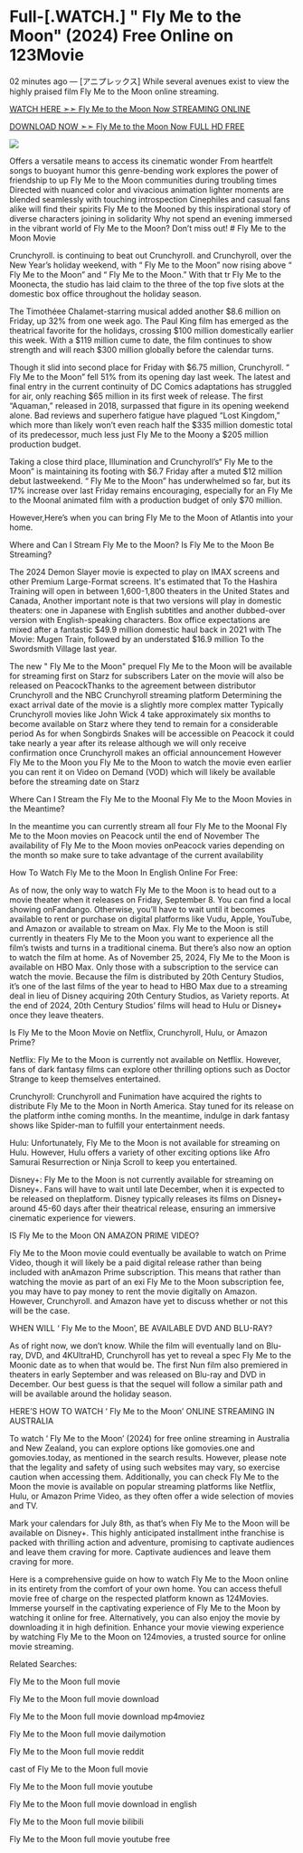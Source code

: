 # Full-[.WATCH.] " Fly Me to the Moon" (2024) Free Online on 123Movie

02 minutes ago — [アニプレックス] While several avenues exist to view the highly praised film  Fly Me to the Moon online streaming.

<a href="https://moviezee.me/movie/956842/fly-me-to-the-moon.html">WATCH HERE ➣➣  Fly Me to the Moon Now STREAMING ONLINE</a>

<a href="https://moviezee.me/movie/956842/fly-me-to-the-moon.html">DOWNLOAD NOW ➣➣  Fly Me to the Moon Now FULL HD FREE</a>

<a href='https://moviezee.me/movie/956842/fly-me-to-the-moon.html' title='PLAY NOW'><img src='https://camo.githubusercontent.com/7f6f88830ea72d49540cad466f7218e4623560163f263a8577ac8297d75fe095/68747470733a2f2f7777772e746563686d65686f772e636f6d2f77702d636f6e74656e742f75706c6f6164732f323032342f30332f72676273727465672e676966' /></a>


Offers a versatile means to access its cinematic wonder From heartfelt songs to buoyant humor this genre-bending work explores the power of friendship to up Fly Me to the Moon communities during troubling times Directed with nuanced color and vivacious animation lighter moments are blended seamlessly with touching introspection Cinephiles and casual fans alike will find their spirits  Fly Me to the Mooned by this inspirational story of diverse characters joining in solidarity Why not spend an evening immersed in the vibrant world of  Fly Me to the Moon? Don’t miss out! # Fly Me to the Moon Movie

Crunchyroll. is continuing to beat out Crunchyroll. and Crunchyroll, over the New Year’s holiday weekend, with “ Fly Me to the Moon” now rising above “ Fly Me to the Moon” and “ Fly Me to the Moon.” With that tr Fly Me to the Moonecta, the studio has laid claim to the three of the top five slots at the domestic box office throughout the holiday season.

The Timothéee Chalamet-starring musical added another $8.6 million on Friday, up 32% from one week ago. The Paul King film has emerged as the theatrical favorite for the holidays, crossing $100 million domestically earlier this week. With a $119 million cume to date, the film continues to show strength and will reach $300 million globally before the calendar turns.

Though it slid into second place for Friday with $6.75 million, Crunchyroll. “ Fly Me to the Moon” fell 51% from its opening day last week. The latest and final entry in the current continuity of DC Comics adaptations has struggled for air, only reaching $65 million in its first week of release. The first “Aquaman,” released in 2018, surpassed that figure in its opening weekend alone. Bad reviews and superhero fatigue have plagued “Lost Kingdom,” which more than likely won’t even reach half the $335 million domestic total of its predecessor, much less just Fly Me to the Moony a $205 million production budget.

Taking a close third place, Illumination and Crunchyroll’s“ Fly Me to the Moon” is maintaining its footing with $6.7 Friday after a muted $12 million debut lastweekend. “ Fly Me to the Moon” has underwhelmed so far, but its 17% increase over last Friday remains encouraging, especially for an  Fly Me to the Moonal animated film with a production budget of only $70 million.

However,Here’s when you can bring  Fly Me to the Moon of Atlantis into your home.

Where and Can I Stream  Fly Me to the Moon? Is  Fly Me to the Moon Be Streaming?

The 2024 Demon Slayer movie is expected to play on IMAX screens and other Premium Large-Format screens. It's estimated that To the Hashira Training will open in between 1,600-1,800 theaters in the United States and Canada, Another important note is that two versions will play in domestic theaters: one in Japanese with English subtitles and another dubbed-over version with English-speaking characters. Box office expectations are mixed after a fantastic $49.9 million domestic haul back in 2021 with The Movie: Mugen Train, followed by an understated $16.9 million To the Swordsmith Village last year.

The new " Fly Me to the Moon" prequel  Fly Me to the Moon will be available for streaming first on Starz for subscribers Later on the movie will also be released on PeacockThanks to the agreement between distributor Crunchyroll and the NBC Crunchyroll streaming platform Determining the exact arrival date of the movie is a slightly more complex matter Typically Crunchyroll movies like John Wick 4 take approximately six months to become available on Starz where they tend to remain for a considerable period As for when Songbirds Snakes will be accessible on Peacock it could take nearly a year after its release although we will only receive confirmation once Crunchyroll makes an official announcement However  Fly Me to the Moon you  Fly Me to the Moon to watch the movie even earlier you can rent it on Video on Demand (VOD) which will likely be available before the streaming date on Starz

Where Can I Stream the  Fly Me to the Moonal  Fly Me to the Moon Movies in the Meantime?

In the meantime you can currently stream all four  Fly Me to the Moonal  Fly Me to the Moon movies on Peacock until the end of November The availability of  Fly Me to the Moon movies onPeacock varies depending on the month so make sure to take advantage of the current availability

How To Watch  Fly Me to the Moon In English Online For Free:

As of now, the only way to watch  Fly Me to the Moon is to head out to a movie theater when it releases on Friday, September 8. You can find a local showing onFandango. Otherwise, you’ll have to wait until it becomes available to rent or purchase on digital platforms like Vudu, Apple, YouTube, and Amazon or available to stream on Max.  Fly Me to the Moon is still currently in theaters  Fly Me to the Moon you want to experience all the film’s twists and turns in a traditional cinema. But there’s also now an option to watch the film at home. As of November 25, 2024,  Fly Me to the Moon is available on HBO Max. Only those with a subscription to the service can watch the movie. Because the film is distributed by 20th Century Studios, it’s one of the last films of the year to head to HBO Max due to a streaming deal in lieu of Disney acquiring 20th Century Studios, as Variety reports. At the end of 2024, 20th Century Studios’ films will head to Hulu or Disney+ once they leave theaters.

Is  Fly Me to the Moon Movie on Netflix, Crunchyroll, Hulu, or Amazon Prime?

Netflix:  Fly Me to the Moon is currently not available on Netflix. However, fans of dark fantasy films can explore other thrilling options such as Doctor Strange to keep themselves entertained.

Crunchyroll: Crunchyroll and Funimation have acquired the rights to distribute  Fly Me to the Moon in North America. Stay tuned for its release on the platform inthe coming months. In the meantime, indulge in dark fantasy shows like Spider-man to fulfill your entertainment needs.

Hulu: Unfortunately,  Fly Me to the Moon is not available for streaming on Hulu. However, Hulu offers a variety of other exciting options like Afro Samurai Resurrection or Ninja Scroll to keep you entertained.

Disney+:  Fly Me to the Moon is not currently available for streaming on Disney+. Fans will have to wait until late December, when it is expected to be released on theplatform. Disney typically releases its films on Disney+ around 45-60 days after their theatrical release, ensuring an immersive cinematic experience for viewers.

IS  Fly Me to the Moon ON AMAZON PRIME VIDEO?

 Fly Me to the Moon movie could eventually be available to watch on Prime Video, though it will likely be a paid digital release rather than being included with anAmazon Prime subscription. This means that rather than watching the movie as part of an exi Fly Me to the Moon subscription fee, you may have to pay money to rent the movie digitally on Amazon. However, Crunchyroll. and Amazon have yet to discuss whether or not this will be the case.

WHEN WILL ‘ Fly Me to the Moon’, BE AVAILABLE DVD AND BLU-RAY?

As of right now, we don’t know. While the film will eventually land on Blu-ray, DVD, and 4KUltraHD, Crunchyroll has yet to reveal a spec Fly Me to the Moonic date as to when that would be. The first Nun film also premiered in theaters in early September and was released on Blu-ray and DVD in December. Our best guess is that the sequel will follow a similar path and will be available around the holiday season.

HERE’S HOW TO WATCH ‘ Fly Me to the Moon’ ONLINE STREAMING IN AUSTRALIA

To watch ‘ Fly Me to the Moon’ (2024) for free online streaming in Australia and New Zealand, you can explore options like gomovies.one and gomovies.today, as mentioned in the search results. However, please note that the legality and safety of using such websites may vary, so exercise caution when accessing them. Additionally, you can check  Fly Me to the Moon the movie is available on popular streaming platforms like Netflix, Hulu, or Amazon Prime Video, as they often offer a wide selection of movies and TV.

Mark your calendars for July 8th, as that’s when  Fly Me to the Moon will be available on Disney+. This highly anticipated installment inthe franchise is packed with thrilling action and adventure, promising to captivate audiences and leave them craving for more. Captivate audiences and leave them craving for more.

Here is a comprehensive guide on how to watch  Fly Me to the Moon online in its entirety from the comfort of your own home. You can access thefull movie free of charge on the respected platform known as 124Movies. Immerse yourself in the captivating experience of  Fly Me to the Moon by watching it online for free. Alternatively, you can also enjoy the movie by downloading it in high definition. Enhance your movie viewing experience by watching  Fly Me to the Moon on 124movies, a trusted source for online movie streaming.

Related Searches:

 Fly Me to the Moon full movie

 Fly Me to the Moon full movie download

 Fly Me to the Moon full movie download mp4moviez

 Fly Me to the Moon full movie dailymotion

 Fly Me to the Moon full movie reddit

cast of  Fly Me to the Moon full movie

 Fly Me to the Moon full movie youtube

 Fly Me to the Moon full movie download in english

 Fly Me to the Moon full movie bilibili

 Fly Me to the Moon full movie youtube free
